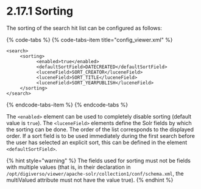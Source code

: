 # 2.17.1 Sorting

The sorting of the search hit list can be configured as follows:

{% code-tabs %}
{% code-tabs-item title="config\_viewer.xml" %}
```markup
<search>
     <sorting>
           <enabled>true</enabled>
           <defaultSortField>DATECREATED</defaultSortField>
           <luceneField>SORT_CREATOR</luceneField>
           <luceneField>SORT_TITLE</luceneField>
           <luceneField>SORT_YEARPUBLISH</luceneField>
     </sorting>
</search>
```
{% endcode-tabs-item %}
{% endcode-tabs %}

The `<enabled>` element can be used to completely disable sorting \(default value is `true`\). The `<luceneField>` elements  define the Solr fields by which the sorting can be done. The order of the list corresponds to the displayed order. If a sort field is to be used immediately during the first search before the user has selected an explicit sort, this can be defined in the element `<defaultSortField>`.

{% hint style="warning" %}
The fields used for sorting must not be fields with multiple values \(that is, in their declaration in `/opt/digiverso/viewer/apache-solr/collection1/conf/schema.xml`, the multiValued attribute must not have the value true\).
{% endhint %}



